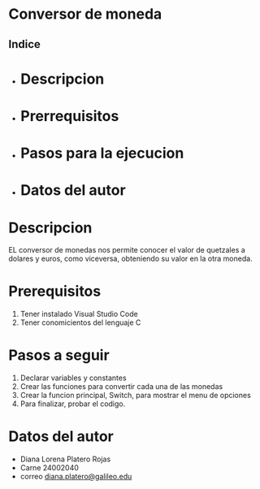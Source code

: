 # Conversor de moneda

## Indice
- # Descripcion
- # Prerrequisitos
- # Pasos para la ejecucion
- # Datos del autor

# Descripcion 
EL conversor de monedas nos permite conocer el valor de quetzales a dolares y euros, como viceversa, obteniendo su valor en la otra moneda. 

# Prerequisitos
 1. Tener instalado Visual Studio Code
 2. Tener conomicientos del lenguaje C

# Pasos a seguir
1. Declarar variables y constantes
2. Crear las funciones para convertir cada una de las monedas
3. Crear la funcion principal, Switch, para mostrar el menu de opciones
4. Para finalizar, probar el codigo.

# Datos del autor
- Diana Lorena Platero Rojas
- Carne 24002040
- correo diana.platero@galileo.edu
 
